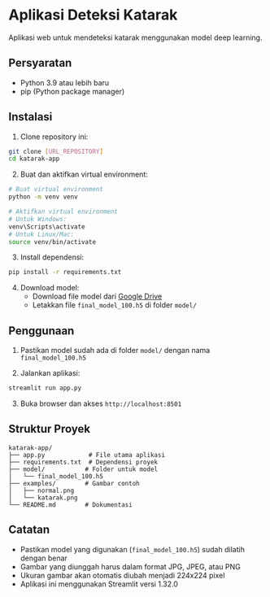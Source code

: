 # Aplikasi Deteksi Katarak

Aplikasi web untuk mendeteksi katarak menggunakan model deep learning.

## Persyaratan

- Python 3.9 atau lebih baru
- pip (Python package manager)

## Instalasi

1. Clone repository ini:

```bash
git clone [URL_REPOSITORY]
cd katarak-app
```

2. Buat dan aktifkan virtual environment:

```bash
# Buat virtual environment
python -m venv venv

# Aktifkan virtual environment
# Untuk Windows:
venv\Scripts\activate
# Untuk Linux/Mac:
source venv/bin/activate
```

3. Install dependensi:

```bash
pip install -r requirements.txt
```

4. Download model:
   - Download file model dari [Google Drive](https://drive.google.com/file/d/1FvjZ7fhonrKu9qdM-tR5b2e0aRVB6Yvc/view?usp=sharing)
   - Letakkan file `final_model_100.h5` di folder `model/`

## Penggunaan

1. Pastikan model sudah ada di folder `model/` dengan nama `final_model_100.h5`

2. Jalankan aplikasi:

```bash
streamlit run app.py
```

3. Buka browser dan akses `http://localhost:8501`

## Struktur Proyek

```
katarak-app/
├── app.py            # File utama aplikasi
├── requirements.txt  # Dependensi proyek
├── model/           # Folder untuk model
│   └── final_model_100.h5
├── examples/        # Gambar contoh
│   ├── normal.png
│   └── katarak.png
└── README.md        # Dokumentasi
```

## Catatan

- Pastikan model yang digunakan (`final_model_100.h5`) sudah dilatih dengan benar
- Gambar yang diunggah harus dalam format JPG, JPEG, atau PNG
- Ukuran gambar akan otomatis diubah menjadi 224x224 pixel
- Aplikasi ini menggunakan Streamlit versi 1.32.0
